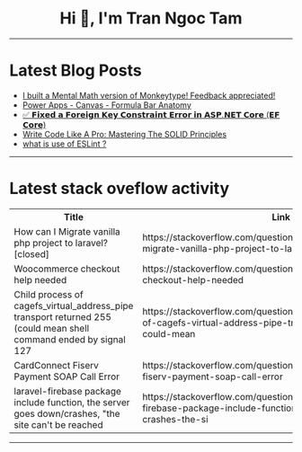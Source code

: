 <h1 align="center">Hi 👋, I'm Tran Ngoc Tam</h1>

---

# Latest Blog Posts 
<!-- BLOG-POST-LIST:START -->
- [I built a Mental Math version of Monkeytype! Feedback appreciated!](https://dev.to/om3x4/i-built-a-mental-math-version-of-monkeytype-feedback-appreciated-4nhb)
- [Power Apps - Canvas - Formula Bar Anatomy](https://dev.to/_follone/power-apps-canvas-formula-bar-anatomy-1h0n)
- [✅ 𝗙𝗶𝘅𝗲𝗱 𝗮 𝗙𝗼𝗿𝗲𝗶𝗴𝗻 𝗞𝗲𝘆 𝗖𝗼𝗻𝘀𝘁𝗿𝗮𝗶𝗻𝘁 𝗘𝗿𝗿𝗼𝗿 𝗶𝗻 𝗔𝗦𝗣.𝗡𝗘𝗧 𝗖𝗼𝗿𝗲 &lpar;𝗘𝗙 𝗖𝗼𝗿𝗲&rpar;](https://dev.to/supraja_tangella_b7f0738e/--4dkn)
- [Write Code Like A Pro: Mastering The SOLID Principles](https://dev.to/gauravdalvi/write-code-like-a-pro-mastering-the-solid-principles-e8)
- [what is use of ESLint ?](https://dev.to/tahir_rafique/what-is-use-of-eslint--412c)
<!-- BLOG-POST-LIST:END -->

---

# Latest stack oveflow activity
<table>
  <tr><th>Title</th><th>Link</th></tr>
  <!-- STACKOVERFLOW:START --><tr><td>How can I Migrate vanilla php project to laravel? [closed]</td><td>https://stackoverflow.com/questions/79577188/how-can-i-migrate-vanilla-php-project-to-laravel</td></tr><tr><td>Woocommerce checkout help needed</td><td>https://stackoverflow.com/questions/79577173/woocommerce-checkout-help-needed</td></tr><tr><td>Child process of cagefs_virtual_address_pipe transport returned 255 &lpar;could mean shell command ended by signal 127</td><td>https://stackoverflow.com/questions/79577132/child-process-of-cagefs-virtual-address-pipe-transport-returned-255-could-mean</td></tr><tr><td>CardConnect Fiserv Payment SOAP Call Error</td><td>https://stackoverflow.com/questions/79577124/cardconnect-fiserv-payment-soap-call-error</td></tr><tr><td>laravel-firebase package include function, the server goes down/crashes, &quot;the site can&#39;t be reached</td><td>https://stackoverflow.com/questions/79577085/laravel-firebase-package-include-function-the-server-goes-down-crashes-the-si</td></tr><!-- STACKOVERFLOW:END -->
</table>

---


